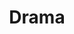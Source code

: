 ---
title: Drama
crosslinks:
- The_Donald
- news
- politics
- Anarchism
- AskReddit
- TrollXChromosomes
- worldnews
- pics
- GamerGhazi
- conspiracy
- Incels
- canada
- relationships
- CringeAnarchy
- europe
- videos
- TwoXChromosomes
- GenderCritical
- KotakuInAction
- ukpolitics
---